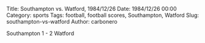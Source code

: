 Title: Southampton vs. Watford, 1984/12/26
Date: 1984/12/26 00:00
Category: sports
Tags: football, football scores, Southampton, Watford
Slug: southampton-vs-watford
Author: carbonero


Southampton 1 - 2 Watford
